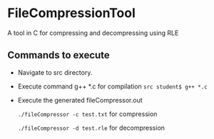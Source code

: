 # FileCompressionTool
A tool in C for compressing and decompressing using RLE

## Commands to execute
* Navigate to src directory.
* Execute command g++ *.c for compilation
  `src student$ g++ *.c`
* Execute the generated fileCompressor.out
  
  `./fileCompressor -c test.txt` for compression
  
  `./fileCompressor -d test.rle` for decompression


